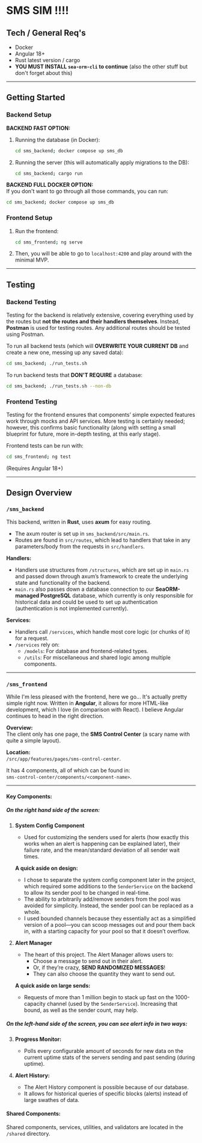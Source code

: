# SMS SIM !!!!

## Tech / General Req's

- Docker  
- Angular 18+  
- Rust latest version / cargo  
- **YOU MUST INSTALL `sea-orm-cli` to continue** (also the other stuff but don't forget about this)

---

## Getting Started

### Backend Setup

**BACKEND FAST OPTION:**  
1. Running the database (in Docker):  
   ```bash
   cd sms_backend; docker compose up sms_db
   ```
2. Running the server (this will automatically apply migrations to the DB):  
   ```bash
   cd sms_backend; cargo run
   ```

**BACKEND FULL DOCKER OPTION:**  
If you don't want to go through all those commands, you can run:  
```bash
cd sms_backend; docker compose up sms_db
```

### Frontend Setup

1. Run the frontend:  
   ```bash
   cd sms_frontend; ng serve
   ```
2. Then, you will be able to go to `localhost:4200` and play around with the minimal MVP.

---

## Testing

### Backend Testing

Testing for the backend is relatively extensive, covering everything used by the routes but **not the routes and their handlers themselves**. Instead, **Postman** is used for testing routes. Any additional routes should be tested using Postman.

To run all backend tests (which will **OVERWRITE YOUR CURRENT DB** and create a new one, messing up any saved data):  
```bash
cd sms_backend; ./run_tests.sh
```

To run backend tests that **DON'T REQUIRE** a database:  
```bash
cd sms_backend; ./run_tests.sh --non-db
```

### Frontend Testing

Testing for the frontend ensures that components’ simple expected features work through mocks and API services. More testing is certainly needed; however, this confirms basic functionality (along with setting a small blueprint for future, more in-depth testing, at this early stage).

Frontend tests can be run with:  
```bash
cd sms_frontend; ng test
```  
(Requires Angular 18+)

---

## Design Overview

### `/sms_backend`  

This backend, written in **Rust**, uses **axum** for easy routing.  

- The axum router is set up in `sms_backend/src/main.rs`.  
- Routes are found in `src/routes`, which lead to handlers that take in any parameters/body from the requests in `src/handlers`.  

**Handlers:**  
- Handlers use structures from `/structures`, which are set up in `main.rs` and passed down through axum’s framework to create the underlying state and functionality of the backend.  
- `main.rs` also passes down a database connection to our **SeaORM-managed PostgreSQL** database, which currently is only responsible for historical data and could be used to set up authentication (authentication is not implemented currently).  

**Services:**  
- Handlers call `/services`, which handle most core logic (or chunks of it) for a request.  
- `/services` rely on:  
  - `/models`: For database and frontend-related types.  
  - `/utils`: For miscellaneous and shared logic among multiple components.  

---

### `/sms_frontend`  

While I'm less pleased with the frontend, here we go... It's actually pretty simple right now. Written in **Angular**, it allows for more HTML-like development, which I love (in comparison with React). I believe Angular continues to head in the right direction.  

**Overview:**  
The client only has one page, the **SMS Control Center** (a scary name with quite a simple layout).  

**Location:**  
`/src/app/features/pages/sms-control-center`.  

It has 4 components, all of which can be found in:  
`sms-control-center/components/<component-name>`.  

---

#### Key Components:
##### On the right hand side of the screen:
1. **System Config Component**  
   - Used for customizing the senders used for alerts (how exactly this works when an alert is happening can be explained later), their failure rate, and the mean/standard deviation of all sender wait times.  

   **A quick aside on design:**  
   - I chose to separate the system config component later in the project, which required some additions to the `SenderService` on the backend to allow its sender pool to be changed in real-time.  
   - The ability to arbitrarily add/remove senders from the pool was avoided for simplicity. Instead, the sender pool can be replaced as a whole.   
   - I used bounded channels because they essentially act as a simplified version of a pool—you can scoop messages out and pour them back in, with a starting capacity for your pool so that it doesn’t overflow.  

2. **Alert Manager**  
   - The heart of this project. The Alert Manager allows users to:
     - Choose a message to send out in their alert.
     - Or, if they’re crazy, **SEND RANDOMIZED MESSAGES**!  
     - They can also choose the quantity they want to send out.  

   **A quick aside on large sends:**  
   - Requests of more than 1 million begin to stack up fast on the 1000-capacity channel (used by the `SenderService`). Increasing that bound, as well as the sender count, may help.  

##### On the left-hand side of the screen, you can see alert info in two ways:  

3. **Progress Monitor:**  
   - Polls every configurable amount of seconds for new data on the current uptime stats of the servers sending and past sending (during uptime).  

4. **Alert History:**  
   - The Alert History component is possible because of our database.  
   - It allows for historical queries of specific blocks (alerts) instead of large swathes of data.  

#### Shared Components:
Shared components, services, utilities, and validators are located in the `/shared` directory.
